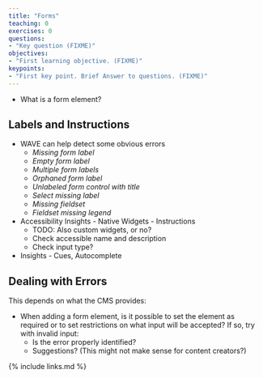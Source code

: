 ```yaml
---
title: "Forms"
teaching: 0
exercises: 0
questions:
- "Key question (FIXME)"
objectives:
- "First learning objective. (FIXME)"
keypoints:
- "First key point. Brief Answer to questions. (FIXME)"
---
```


- What is a form element?

## Labels and Instructions

- WAVE can help detect some obvious errors
    - _Missing form label_
    - _Empty form label_
    - _Multiple form labels_
    - _Orphaned form label_
    - _Unlabeled form control with title_
    - _Select missing label_
    - _Missing fieldset_
    - _Fieldset missing legend_
- Accessibility Insights - Native Widgets - Instructions
    - TODO: Also custom widgets, or no?
    - Check accessible name and description
    - Check input type?
- Insights - Cues, Autocomplete

## Dealing with Errors

This depends on what the CMS provides:

- When adding a form element, is it possible to set the element as required or to set restrictions on what input will be accepted? If so, try with invalid input:
    - Is the error properly identified?
    - Suggestions? (This might not make sense for content creators?)

{% include links.md %}